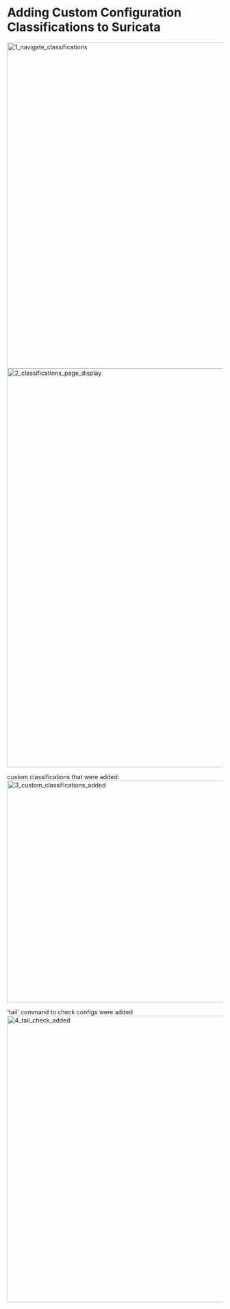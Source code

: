 # Adding Custom Configuration Classifications to Suricata

<img width="761" alt="1_navigate_classifications" src="https://github.com/user-attachments/assets/422cdefd-b7c6-45f1-9c9e-91c834dcc0be" />
<img width="931" alt="2_classifications_page_display" src="https://github.com/user-attachments/assets/bdb20925-decb-4df5-afef-7aca7c039373" />

custom classifications that were added:
<img width="518" alt="3_custom_classifications_added" src="https://github.com/user-attachments/assets/f7473065-427e-4a8d-8732-59ae751f4e9c" />

'tail' command to check configs were added
<img width="669" alt="4_tail_check_added" src="https://github.com/user-attachments/assets/632fec1f-420a-47a9-9ace-f3a9ceb39e8d" />
